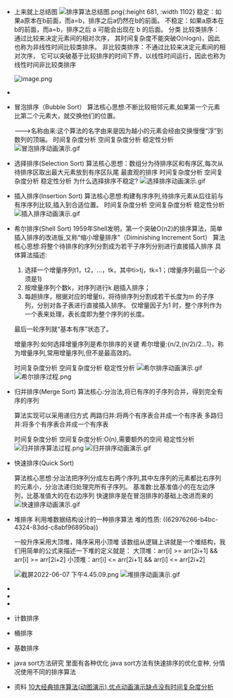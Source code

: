 - 上来就上总结图
  ![排序算法总结图.png](../assets/排序算法总结图_1654564811436_0.png){:height 681, :width 1102}
  稳定：如果a原本在b前面，而a=b，排序之后a仍然在b的前面。
  不稳定：如果a原本在b的前面，而a=b，排序之后 a 可能会出现在 b 的后面。
  分类
  比较类排序：通过比较来决定元素间的相对次序，
  其时间复杂度不能突破O(nlogn)，因此也称为非线性时间比较类排序。
  非比较类排序：不通过比较来决定元素间的相对次序，
  它可以突破基于比较排序的时间下界，以线性时间运行，因此也称为线性时间非比较类排序
  
  ![image.png](../assets/image_1654565286912_0.png)
-
- 冒泡排序（Bubble Sort）
  算法核心思想:不断比较相邻元素,如果第一个元素比第二个元素大，就交换他们的位置。
  
  --->名称由来:这个算法的名字由来是因为越小的元素会经由交换慢慢“浮”到数列的顶端。
  时间复杂度分析
  空间复杂度分析 
  稳定性分析
  ![冒泡排序动画演示.gif](../assets/冒泡排序动画演示_1654565756444_0.gif)
- 选择排序(Selection Sort)
  算法核心思想：数组分为待排序区和有序区,每次从待排序区取出最大元素放到有序区队尾
  最直观的排序
  时间复杂度分析
  空间复杂度分析
  稳定性分析
  为什么选择排序不稳定?
  ![选择排序动画演示.gif](../assets/选择排序动画演示_1654567250160_0.gif)
- 插入排序(Insertion Sort)
  算法核心思想:构建有序序列,待排序元素从后往前与有序序列比较,插入到合适位置。
  时间复杂度分析
  空间复杂度分析
  稳定性分析
  ![插入排序动画演示.gif](../assets/插入排序动画演示_1654568057623_0.gif)
- 希尔排序(Shell Sort)
  1959年Shell发明，第一个突破O(n2)的排序算法，简单插入排序的改进版,又称“缩小增量排序”（Diminishing Increment Sort）
  算法核心思想:将整个待排序的序列分割成为若干子序列分别进行直接插入排序
  具体算法描述:
  1. 选择一个增量序列t1，t2，…，tk，其中ti>tj，tk=1；(增量序列最后一个必须是1)
  2. 按增量序列个数k，对序列进行k 趟插入排序；
  3. 每趟排序，根据对应的增量ti，将待排序列分割成若干长度为m 的子序列，分别对各子表进行直接插入排序。
  仅增量因子为1 时，整个序列作为一个表来处理，表长度即为整个序列的长度。
  
  最后一轮序列就“基本有序”状态了。
  
  增量序列:如何选择增量序列是希尔排序的关键
  希尔增量:{n/2,(n/2)/2...1}，称为增量序列,常用增量序列,但不是最高效的。
  
  时间复杂度分析
  空间复杂度分析
  稳定性分析
  ![希尔排序动画演示.gif](../assets/希尔排序动画演示_1654570181455_0.gif)
  ![希尔排序过程.png](../assets/希尔排序过程_1654573305957_0.png)
- 归并排序(Merge Sort)
  算法核心:分治法,将已有序的子序列合并，得到完全有序的序列
  
  算法实现可以采用递归方式
  两路归并:将两个有序表合并成一个有序表
  多路归并:将多个有序表合并成一个有序表
  
  时间复杂度分析
  空间复杂度分析:O(n),需要额外的空间
  稳定性分析
  ![归并排序算法过程.png](../assets/image_1654586416219_0.png) 
  ![归并排序动画演示.gif](../assets/归并排序动画演示_1654575972210_0.gif)
- 快速排序(Quick Sort)
  
  算法核心思想:分治法把序列分成左右两个序列,其中左序列的元素都比右序列的元素小，分治法递归处理完所有子序列。
  基准数:比基准值小的在左边序列，比基准值大的在右边序列
  快速排序是在冒泡排序的基础上改进而来的
  ![快速排序动画演示.gif](../assets/快速排序动画演示_1654586768966_0.gif)
- 堆排序
  利用堆数据结构设计的一种排序算法
  堆的性质: ((62976266-b4bc-4324-83dd-c8abf96895ba)) 
  
  一般升序采用大顶堆，降序采用小顶堆
  该数组从逻辑上讲就是一个堆结构，我们用简单的公式来描述一下堆的定义就是：
  大顶堆：arr[i] >= arr[2i+1] && arr[i] >= arr[2i+2]
  小顶堆：arr[i] <= arr[2i+1] && arr[i] <= arr[2i+2]
  
  
  ![截屏2022-06-07 下午4.45.09.png](../assets/截屏2022-06-07_下午4.45.09_1654591538539_0.png) 
  ![堆排序动画演示.gif](../assets/堆排序动画演示_1654588859728_0.gif)
-
-
-
- 计数排序
- 桶排序
- 基数排序
- java sort方法研究
  里面有各种优化
  java sort方法有快速排序的优化变种,
  分情况使用不同的排序算法
- 资料
  [10大经典排序算法(动图演示),优点动画演示缺点没有时间复杂度分析](https://www.cnblogs.com/onepixel/p/7674659.html)